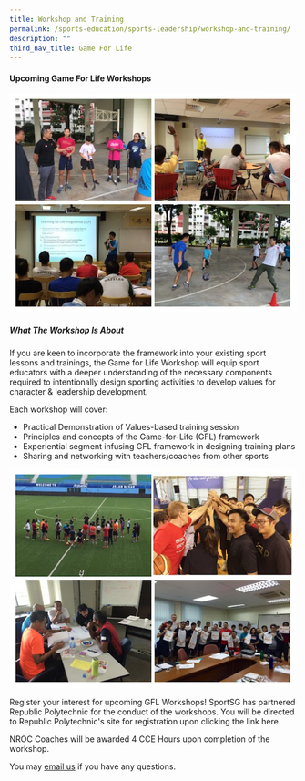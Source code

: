 ```yaml
---
title: Workshop and Training
permalink: /sports-education/sports-leadership/workshop-and-training/
description: ""
third_nav_title: Game For Life
---
```

#### **Upcoming Game For Life Workshops**

![Image1](/images/Sport%20Education/Sports%20Leadership/Game%20For%20Life/Workshop%20and%20Training/image1.jpeg)

##### **What The Workshop Is About**

If you are keen to incorporate the framework into your existing sport lessons and trainings, the Game for Life Workshop will equip sport educators with a deeper understanding of the necessary components required to intentionally design sporting activities to develop values for character & leadership development.

Each workshop will cover: 

* Practical Demonstration of Values-based training session
* Principles and concepts of the Game-for-Life (GFL) framework
* Experiential segment infusing GFL framework in designing training plans
* Sharing and networking with teachers/coaches from other sports

![Image2](/images/Sport%20Education/Sports%20Leadership/Game%20For%20Life/Workshop%20and%20Training/image2.jpeg)

Register your interest for upcoming GFL Workshops! SportSG has partnered Republic Polytechnic for the conduct of the workshops. You will be directed to Republic Polytechnic's site for registration upon clicking the link here.

NROC Coaches will be awarded 4 CCE Hours upon completion of the workshop.

You may [email us](mailto:eliza_sr_tan@sport.gov.sg) if you have any questions.